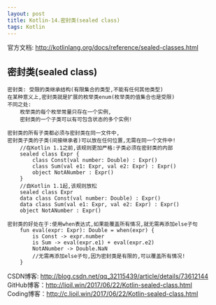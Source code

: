 ```yaml
---
layout: post
title: Kotlin-14.密封类(sealed class)
tags: Kotlin
---
```

官方文档: http://kotlinlang.org/docs/reference/sealed-classes.html
 
## 密封类(sealed class)
    密封类: 受限的类继承结构(有限集合的类型,不能有任何其他类型)
    在某种意义上,密封类就是扩展的枚举类enum(枚举类的值集合也是受限)
    不同之处:
        枚举类的每个枚举常量只存在一个实例,
        密封类的一个子类可以有可包含状态的多个实例!

    密封类的所有子类都必须与密封类在同一文件中,
    密封类子类的子类(间接继承者)可以放在任何位置,无需在同一个文件中!
        //在Kotlin 1.1之前,该规则更加严格:子类必须在密封类的内部
        sealed class Expr {
            class Const(val number: Double) : Expr()
            class Sum(val e1: Expr, val e2: Expr) : Expr()
            object NotANumber : Expr()
        }
        //自Kotlin 1.1起,该规则放松
        sealed class Expr
        data class Const(val number: Double) : Expr()
        data class Sum(val e1: Expr, val e2: Expr) : Expr()
        object NotANumber : Expr()       
   
    密封类的好处在于:使用when表达式,如果能覆盖所有情况,就无需再添加else子句
        fun eval(expr: Expr): Double = when(expr) {
            is Const -> expr.number
            is Sum -> eval(expr.e1) + eval(expr.e2)
            NotANumber -> Double.NaN
            //无需再添加else子句,因为密封类是有限的,可以覆盖所有情况!
        }

CSDN博客: http://blog.csdn.net/qq_32115439/article/details/73612144   
GitHub博客：http://lioil.win/2017/06/22/Kotlin-sealed-class.html   
Coding博客：http://c.lioil.win/2017/06/22/Kotlin-sealed-class.html